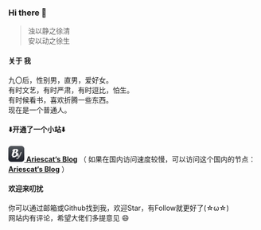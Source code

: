 ### Hi there 👋


> 浊以静之徐清  
> 安以动之徐生



#### 关于 我

九〇后，性别男，直男，爱好女。  
有时文艺，有时严肃，有时逗比，怕生。  
有时候看书，喜欢折腾一些东西。  
现在是一个普通人。



#### ⬇️开通了一个小站⬇️

[![icon](https://raw.githubusercontent.com/Ariescat/ariescat.github.io/master/img/favicon.ico) **Ariescat‘s Blog**](https://github.ariescat.top) （ 如果在国内访问速度较慢，可以访问这个国内的节点：[**Ariescat‘s Blog**](http://ariescat.top) ）



#### 欢迎来叨扰

你可以通过邮箱或Github找到我，欢迎Star，有Follow就更好了(☆ω☆)  
网站内有评论，希望大佬们多提意见 😄



<!--
**Ariescat/Ariescat** is a ✨ _special_ ✨ repository because its `README.md` (this file) appears on your GitHub profile.

Here are some ideas to get you started:

- 🔭 I’m currently working on ...
- 🌱 I’m currently learning ...
- 👯 I’m looking to collaborate on ...
- 🤔 I’m looking for help with ...
- 💬 Ask me about ...
- 📫 How to reach me: ...
- 😄 Pronouns: ...
- ⚡ Fun fact: ...
  -->
